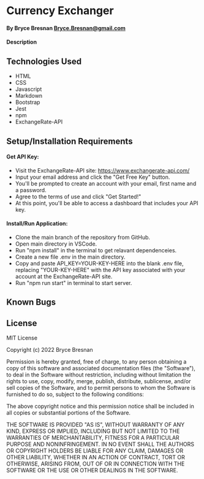 # Currency Exchanger

#### By Bryce Bresnan <Bryce.Bresnan@gmail.com>

#### Description

## Technologies Used

* HTML
* CSS
* Javascript
* Markdown
* Bootstrap
* Jest
* npm
* ExchangeRate-API

## Setup/Installation Requirements

#### Get API Key:
* Visit the ExchangeRate-API site: https://www.exchangerate-api.com/
* Input your email address and click the "Get Free Key" button.
* You'll be prompted to create an account with your email, first name and a password.
* Agree to the terms of use and click "Get Started!"
* At this point, you'll be able to access a dashboard that includes your API key.

#### Install/Run Application:
* Clone the main branch of the repository from GitHub.
* Open main directory in VSCode.
* Run "npm install" in the terminal to get relavant dependenceies.
* Create a new file .env in the main directory.
* Copy and paste API_KEY=YOUR-KEY-HERE into the blank .env file, replacing "YOUR-KEY-HERE" with the API key associated with your account at the ExchangeRate-API site.
* Run "npm run start" in terminal to start server.


## Known Bugs


## License
MIT License

Copyright (c) 2022 Bryce Bresnan

Permission is hereby granted, free of charge, to any person obtaining a copy
of this software and associated documentation files (the "Software"), to deal
in the Software without restriction, including without limitation the rights
to use, copy, modify, merge, publish, distribute, sublicense, and/or sell
copies of the Software, and to permit persons to whom the Software is
furnished to do so, subject to the following conditions:

The above copyright notice and this permission notice shall be included in all
copies or substantial portions of the Software.

THE SOFTWARE IS PROVIDED "AS IS", WITHOUT WARRANTY OF ANY KIND, EXPRESS OR
IMPLIED, INCLUDING BUT NOT LIMITED TO THE WARRANTIES OF MERCHANTABILITY,
FITNESS FOR A PARTICULAR PURPOSE AND NONINFRINGEMENT. IN NO EVENT SHALL THE
AUTHORS OR COPYRIGHT HOLDERS BE LIABLE FOR ANY CLAIM, DAMAGES OR OTHER
LIABILITY, WHETHER IN AN ACTION OF CONTRACT, TORT OR OTHERWISE, ARISING FROM,
OUT OF OR IN CONNECTION WITH THE SOFTWARE OR THE USE OR OTHER DEALINGS IN THE
SOFTWARE.